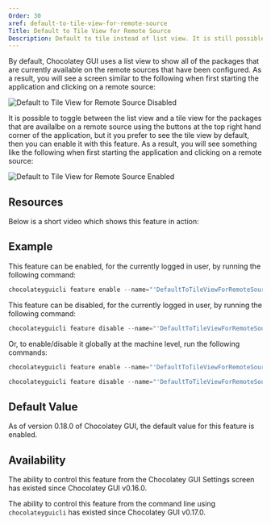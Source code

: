 ```yaml
---
Order: 30
xref: default-to-tile-view-for-remote-source
Title: Default to Tile View for Remote Source
Description: Default to tile instead of list view. It is still possible to switch during use.
---
```


By default, Chocolatey GUI uses a list view to show all of the packages that are currently available on the remote
sources that have been configured.  As a result, you will see a screen similar to the following when first
starting the application and clicking on a remote source:

![Default to Tile View for Remote Source Disabled](/assets/images/chocolatey-gui/feature_default_tile_view_remote_disabled.png "Default to Tile View for Remote Source Disabled")

It is possible to toggle between the list view and a tile view for the packages that are availalbe on a remote source
using the buttons at the top right hand corner of the application, but it you prefer to see the tile view by default,
then you can enable it with this feature.  As a result, you will see something like the following when first starting
the application and clicking on a remote source:

![Default to Tile View for Remote Source Enabled](/assets/images/chocolatey-gui/feature_default_tile_view_remote_enabled.png "Default to Tile View for Remote Source Enabled")

## Resources

Below is a short video which shows this feature in action:

## Example

This feature can be enabled, for the currently logged in user, by running the following command:

```powershell
chocolateyguicli feature enable --name="'DefaultToTileViewForRemoteSource'"
```

This feature can be disabled, for the currently logged in user, by running the following command:

```powershell
chocolateyguicli feature disable --name="'DefaultToTileViewForRemoteSource'"
```

Or, to enable/disable it globally at the machine level, run the following commands:

```powershell
chocolateyguicli feature enable --name="'DefaultToTileViewForRemoteSource'" --global

chocolateyguicli feature disable --name="'DefaultToTileViewForRemoteSource'" --global
```

## Default Value

As of version 0.18.0 of Chocolatey GUI, the default value for this feature is enabled.

## Availability

The ability to control this feature from the Chocolatey GUI Settings screen has existed since Chocolatey GUI v0.16.0.

The ability to control this feature from the command line using `chocolateyguicli` has existed since Chocolatey GUI
v0.17.0.
